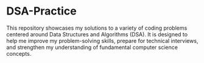 # DSA-Practice

This repository showcases my solutions to a variety of coding problems centered around Data Structures and Algorithms (DSA). It is designed to help me improve my problem-solving skills, prepare for technical interviews, and strengthen my understanding of fundamental computer science concepts.
